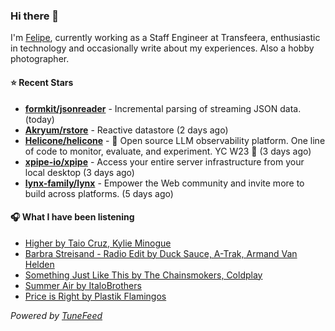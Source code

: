 ### Hi there 👋

I'm [Felipe](https://felipevm.com), currently working as a Staff Engineer at Transfeera, enthusiastic in technology and occasionally write about my experiences. Also a hobby photographer.

#### ⭐ Recent Stars
- **[formkit/jsonreader](https://github.com/formkit/jsonreader)** - Incremental parsing of streaming JSON data. (today)
- **[Akryum/rstore](https://github.com/Akryum/rstore)** - Reactive datastore (2 days ago)
- **[Helicone/helicone](https://github.com/Helicone/helicone)** - 🧊 Open source LLM observability platform. One line of code to monitor, evaluate, and experiment. YC W23 🍓 (3 days ago)
- **[xpipe-io/xpipe](https://github.com/xpipe-io/xpipe)** - Access your entire server infrastructure from your local desktop (3 days ago)
- **[lynx-family/lynx](https://github.com/lynx-family/lynx)** - Empower the Web community and invite more to build across platforms. (5 days ago)

#### 🎧 What I have been listening
- [Higher by Taio Cruz, Kylie Minogue](https://open.spotify.com/track/6AxCr5G75R5rqyNCYWVpTo)
- [Barbra Streisand - Radio Edit by Duck Sauce, A-Trak, Armand Van Helden](https://open.spotify.com/track/782lNGn2rEHVn8JomdtRA7)
- [Something Just Like This by The Chainsmokers, Coldplay](https://open.spotify.com/track/1dNIEtp7AY3oDAKCGg2XkH)
- [Summer Air by ItaloBrothers](https://open.spotify.com/track/3MIwc5XzD2VX8ZJAIyURKI)
- [Price is Right by Plastik Flamingos](https://open.spotify.com/track/4wSlz46D7v1VvKB6RVsUEo)

_Powered by [TuneFeed](https://tunefeed.app?ref=github.com)_
